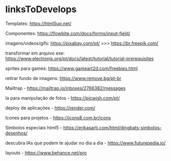 # linksToDevelops

Templates: https://html5up.net/

Componentes: https://flowbite.com/docs/forms/input-field/

imagens/videos/gifs: https://pixabay.com/pt/ >>> https://br.freepik.com/

transformar em arquivo exe: https://www.electronjs.org/pt/docs/latest/tutorial/tutorial-prerequisites

sprites para games: https://www.gameart2d.com/freebies.html

retirar fundo de imagens: https://www.remove.bg/pt-br

Mailtrap - https://mailtrap.io/inboxes/2766382/messages

Ia para manipulação de fotos - https://picwish.com/pt/

deploy de aplicações -  https://render.com/

Icones para projetos - https://icons8.com.br/icons

Simbolos especiais html5 - https://erikasarti.com/html/dingbats-simbolos-desenhos/

descubra IAs que podem te ajudar no dia a dia - https://www.futurepedia.io/

layouts - https://www.behance.net/pro
